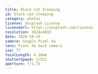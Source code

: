 ```yaml
---
title: Black Cat Sleeping
id: black-cat-sleeping
category: photos
license: Unsplash License
licenseUrl: https://unsplash.com/license
resolution: 3024x4032
date: 2020-10-19
camera: Google Pixel 4a
lens: Pixel 4a back camera
iso: 77
focalLength: 4.38mm
shutterSpeed: 1/522
aperture: f/1.73
---
```

